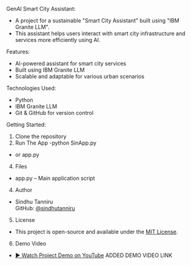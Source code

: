 GenAI Smart City Assistant:
- A project for a sustainable "Smart City Assistant" built using "IBM Granite LLM".
- This assistant helps users interact with smart city infrastructure and services more efficiently using AI.

Features:
- AI-powered assistant for smart city services
- Built using IBM Granite LLM
- Scalable and adaptable for various urban scenarios
  
Technologies Used:
- Python
- IBM Granite LLM
- Git & GitHub for version control

Getting Started:
1. Clone the repository
2. Run The App
 -python SinApp.py
 - or app.py
4. Files
- app.py – Main application script
4. Author
 - Sindhu Tanniru  
GitHub: [@sindhutanniru](https://github.com/sindhutanniru)
5. License
- This project is open-source and available under the [MIT License](LICENSE).
6. Demo Video
- [▶ Watch Project Demo on YouTube](https://youtu.be/nEMoHWOXmeI?si=5H56EFmBLiExFd9W)
ADDED DEMO VIDEO LINK
